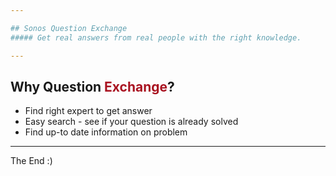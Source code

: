 ```yaml
---

## Sonos Question Exchange
##### Get real answers from real people with the right knowledge.

---
```


## Why Question <span style="color:#A91321">Exchange</span>?

- Find right expert to get answer
- Easy search - see if your question is already solved
- Find up-to date information on problem

---

The End :)
